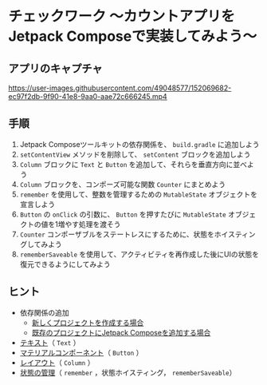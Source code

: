 # チェックワーク 〜カウントアプリをJetpack Composeで実装してみよう〜

## アプリのキャプチャ

https://user-images.githubusercontent.com/49048577/152069682-ec97f2db-9f90-41e8-9aa0-aae72c666245.mp4

## 手順

1. Jetpack Composeツールキットの依存関係を、 `build.gradle` に追加しよう
1. `setContentView` メソッドを削除して、 `setContent` ブロックを追加しよう
1. `Column` ブロックに `Text` と `Button` を追加して、それらを垂直方向に並べよう
1. `Column` ブロックを、コンポーズ可能な関数 `Counter` にまとめよう
1. `remember` を使用して、整数を管理するための `MutableState` オブジェクトを宣言しよう
1. `Button` の `onClick` の引数に、 `Button` を押すたびに `MutableState` オブジェクトの値を1増やす処理を渡そう
1. `Counter` コンポーザブルをステートレスにするために、状態をホイスティングしてみよう
1. `rememberSaveable` を使用して、アクティビティを再作成した後にUIの状態を復元できるようにしてみよう

## ヒント

- 依存関係の追加
  - [新しくプロジェクトを作成する場合](https://developer.android.com/jetpack/compose/setup?hl=ja)
  - [既存のプロジェクトにJetpack Composeを追加する場合](https://developer.android.com/jetpack/compose/interop/adding?hl=ja)
- [テキスト](https://developer.android.com/jetpack/compose/text?hl=ja)（ `Text` ）
- [マテリアルコンポーネント](https://developer.android.com/jetpack/compose/layouts/material)（ `Button` ）
- [レイアウト](https://developer.android.com/jetpack/compose/layouts/basics?hl=ja)（ `Column` ）
- [状態の管理](https://developer.android.com/jetpack/compose/state?hl=ja)（ `remember` ，状態ホイスティング， `rememberSaveable`）
